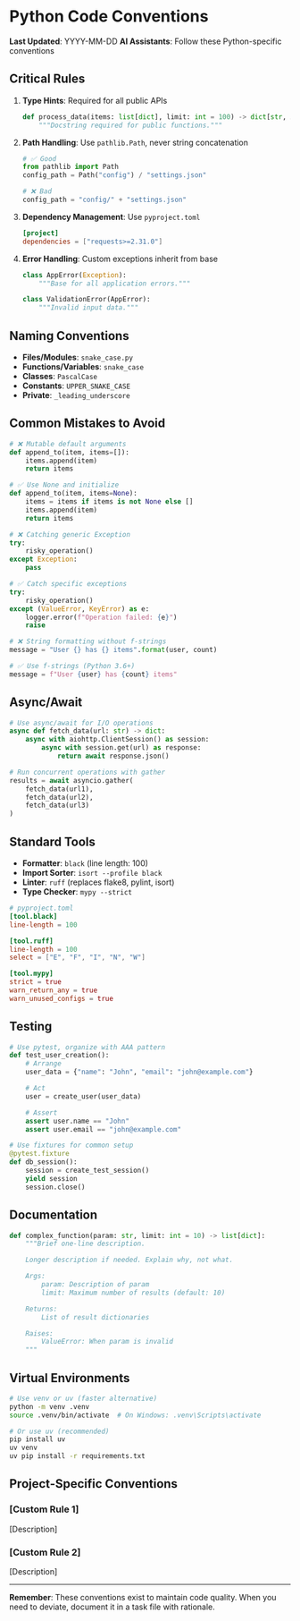 # Python Code Conventions

**Last Updated**: YYYY-MM-DD
**AI Assistants**: Follow these Python-specific conventions

## Critical Rules

1. **Type Hints**: Required for all public APIs

   ```python
   def process_data(items: list[dict], limit: int = 100) -> dict[str, Any]:
       """Docstring required for public functions."""
   ```

2. **Path Handling**: Use `pathlib.Path`, never string concatenation

   ```python
   # ✅ Good
   from pathlib import Path
   config_path = Path("config") / "settings.json"

   # ❌ Bad
   config_path = "config/" + "settings.json"
   ```

3. **Dependency Management**: Use `pyproject.toml`

   ```toml
   [project]
   dependencies = ["requests>=2.31.0"]
   ```

4. **Error Handling**: Custom exceptions inherit from base

   ```python
   class AppError(Exception):
       """Base for all application errors."""

   class ValidationError(AppError):
       """Invalid input data."""
   ```

## Naming Conventions

- **Files/Modules**: `snake_case.py`
- **Functions/Variables**: `snake_case`
- **Classes**: `PascalCase`
- **Constants**: `UPPER_SNAKE_CASE`
- **Private**: `_leading_underscore`

## Common Mistakes to Avoid

```python
# ❌ Mutable default arguments
def append_to(item, items=[]):
    items.append(item)
    return items

# ✅ Use None and initialize
def append_to(item, items=None):
    items = items if items is not None else []
    items.append(item)
    return items

# ❌ Catching generic Exception
try:
    risky_operation()
except Exception:
    pass

# ✅ Catch specific exceptions
try:
    risky_operation()
except (ValueError, KeyError) as e:
    logger.error(f"Operation failed: {e}")
    raise

# ❌ String formatting without f-strings
message = "User {} has {} items".format(user, count)

# ✅ Use f-strings (Python 3.6+)
message = f"User {user} has {count} items"
```

## Async/Await

```python
# Use async/await for I/O operations
async def fetch_data(url: str) -> dict:
    async with aiohttp.ClientSession() as session:
        async with session.get(url) as response:
            return await response.json()

# Run concurrent operations with gather
results = await asyncio.gather(
    fetch_data(url1),
    fetch_data(url2),
    fetch_data(url3)
)
```

## Standard Tools

- **Formatter**: `black` (line length: 100)
- **Import Sorter**: `isort --profile black`
- **Linter**: `ruff` (replaces flake8, pylint, isort)
- **Type Checker**: `mypy --strict`

```toml
# pyproject.toml
[tool.black]
line-length = 100

[tool.ruff]
line-length = 100
select = ["E", "F", "I", "N", "W"]

[tool.mypy]
strict = true
warn_return_any = true
warn_unused_configs = true
```

## Testing

```python
# Use pytest, organize with AAA pattern
def test_user_creation():
    # Arrange
    user_data = {"name": "John", "email": "john@example.com"}

    # Act
    user = create_user(user_data)

    # Assert
    assert user.name == "John"
    assert user.email == "john@example.com"

# Use fixtures for common setup
@pytest.fixture
def db_session():
    session = create_test_session()
    yield session
    session.close()
```

## Documentation

```python
def complex_function(param: str, limit: int = 10) -> list[dict]:
    """Brief one-line description.

    Longer description if needed. Explain why, not what.

    Args:
        param: Description of param
        limit: Maximum number of results (default: 10)

    Returns:
        List of result dictionaries

    Raises:
        ValueError: When param is invalid
    """
```

## Virtual Environments

```bash
# Use venv or uv (faster alternative)
python -m venv .venv
source .venv/bin/activate  # On Windows: .venv\Scripts\activate

# Or use uv (recommended)
pip install uv
uv venv
uv pip install -r requirements.txt
```

## Project-Specific Conventions

<!-- Add your project-specific Python rules below -->

### [Custom Rule 1]

[Description]

### [Custom Rule 2]

[Description]

---

**Remember**: These conventions exist to maintain code quality. When you need to deviate, document it in a task file with rationale.
